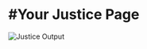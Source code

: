 # #Your Justice Page
![Justice Output](https://user-images.githubusercontent.com/107872928/211575595-ee94b718-2f0a-4da2-97da-11cf579e2d08.png)
